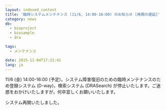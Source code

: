 ```yaml
---
layout: indexed_content
title: '臨時システムメンテナンス (11/6, 14:00-16:00) のお知らせ [再開の遅延]'
category: news
db:
  - bioproject
  - biosample
  - dra

tags:
  - メンテナンス

date: 2015-11-04T17:21:41
lang: ja
---
```


11/6 (金) 14:00-16:00 (予定)，システム障害復旧のための臨時メンテナンスのため登録システム (D-way)，検索システム (DRASearch) が停止いたします。ご迷惑をおかけいたしますが，何卒宜しくお願いいたします。<br>

<p><span class="attention_text">システム再開いたしました。</span></p>
